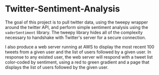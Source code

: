 # Twitter-Sentiment-Analysis

The goal of this project is to pull twitter data, using the tweepy wrapper around the twitter API, and perform simple sentiment analysis using the `vaderSentiment` library. The tweepy library hides all of the complexity necessary to handshake with Twitter's server for a secure connection.

I also produce a web server running at AWS to display the most recent 100 tweets from a given user and the list of users followed by a given user. In response to any existed user, the web server will respond with a tweet list color-coded by sentiment, using a red to green gradient and a page that displays the list of users followed by the given user.
